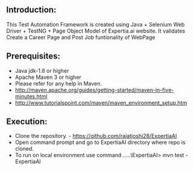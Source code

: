 Introduction:
---------------

This Test Automation Framework is created using Java + Selenium Web Driver + TestNG + Page Object Model of Expertia.ai website. It validates Create a Career Page and Post Job funtionality of WebPage


Prerequisites:
---------------
*	Java jdk-1.8 or higher
*	Apache Maven 3 or higher
*	Please refer for any help in Maven. 
* 	http://maven.apache.org/guides/getting-started/maven-in-five-minutes.html
* 	http://www.tutorialspoint.com/maven/maven_environment_setup.htm



Execution:
---------------
*	Clone the repository. - https://github.com/rajatjoshi28/ExpertiaAI
*	Open command prompt and go to ExpertiaAI directory where repo is cloned.
*	To run on local environment use command ....\.\ExpertiaAI> mvn test -ExpertiaAI

